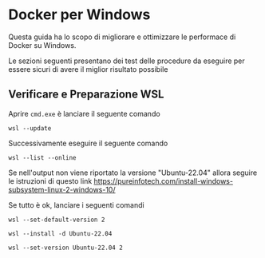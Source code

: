 # Docker per Windows

Questa guida ha lo scopo di migliorare e ottimizzare le performace di Docker su Windows. 

Le sezioni seguenti presentano dei test delle procedure da eseguire per essere sicuri di avere il miglior risultato possibile

## Verificare e Preparazione WSL

Aprire `cmd.exe` è lanciare il seguente comando 

```
wsl --update
```

Successivamente eseguire il seguente comando

```
wsl --list --online
```

Se nell'output non viene riportato la versione "Ubuntu-22.04" allora seguire le istruzioni di questo link <https://pureinfotech.com/install-windows-subsystem-linux-2-windows-10/>

Se tutto è ok, lanciare i seguenti comandi

```
wsl --set-default-version 2
```

```
wsl --install -d Ubuntu-22.04
```

```
wsl --set-version Ubuntu-22.04 2
```

